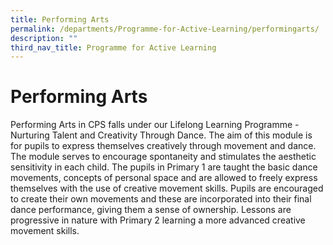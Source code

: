 ```yaml
---
title: Performing Arts
permalink: /departments/Programme-for-Active-Learning/performingarts/
description: ""
third_nav_title: Programme for Active Learning
---
```


Performing Arts
===============

Performing Arts in CPS falls under our Lifelong Learning Programme - Nurturing Talent and Creativity Through Dance. The aim of this module is for pupils to express themselves creatively through movement and dance. The module serves to encourage spontaneity and stimulates the aesthetic sensitivity in each child. The pupils in Primary 1 are taught the basic dance movements, concepts of personal space and are allowed to freely express themselves with the use of creative movement skills. Pupils are encouraged to create their own movements and these are incorporated into their final dance performance, giving them a sense of ownership. Lessons are progressive in nature with Primary 2 learning a more advanced creative movement skills.